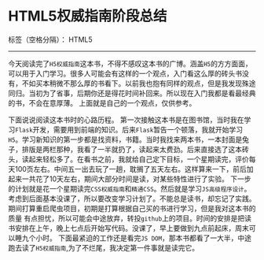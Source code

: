 ﻿# HTML5权威指南阶段总结

标签（空格分隔）： HTML5

---

今天阅读完了`H5权威指南`这本书，不得不感叹这本书的广博。涵盖`H5`的方方面面，可以用于入门学习。很多人可能会有这样的一个观点，入门看这么厚的砖头书没有，不如买本稍微不那么厚的书看下。以前我也抱有同样的观点，但是我发现殊途同归。当初为了省事，后期你还是得花时间补回来。所以现在入门我都是看最经典的书，不会在意厚薄。
上面就是自己的一个观点，仅供参考。

下面说说阅读这本书时的心路历程。
第一次接触这本书是在图书馆，当时我在学习`Flask`开发，需要用到前端的知识。后来`Flask`暂告一个顿落，我就开始学习`H5`。学习新知识的第一步都是找资料，书籍。当时我找来两本书，一本封面是兔子，排版是两栏那种，我看了一半就扔了，读起来太费劲。后来直接选了这本砖头，读起来轻松多了。在看书之前，我就给自己定下目标，一个星期读完，评价每天100页左右。中间五一出去玩了一趟，耽搁了五天左右。这样算来一下，前后加起来一共花了10天左右，期间大部分时间是读，对某些特性进行了实验。
下一步的计划就是花一个星期读完`CSS权威指南`和`精通CSS`。然后就是学习`JS高级程序设计`。考虑到后面基本没课了，所以要改变学习计划了。不能总是读书，却忘记了实践。期间打算重启爬虫项目，初期是打算根据自己买的书进行学习，但是我对这本书的质量 有点担忧，所以可能会中途放弃，转投`github`上的项目。时间的安排是把读书安排在上午，晚上七点后开始写代码。没课了，早上要做到九点前起床，周末可以睡九个小时。
下面最紧迫的工作还是看完`JS DOM`，那本书都看了一大半，中途跑去读了`H5权威指南`,为了不烂尾，我决定第一件事就是读完它。




